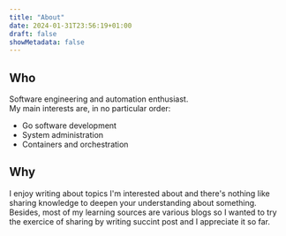 ```yaml
---
title: "About"
date: 2024-01-31T23:56:19+01:00
draft: false
showMetadata: false
---
```


## Who

Software engineering and automation enthusiast.
<br> 
My main interests are, in no particular order: 
- Go software development
- System administration
- Containers and orchestration

## Why

I enjoy writing about topics I'm interested about and there's nothing like sharing knowledge to deepen your understanding about something.
<br>
Besides, most of my learning sources are various blogs so I wanted to try the exercice of sharing by writing succint post and I appreciate it so far.

